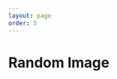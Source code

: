 ```yaml
---
layout: page
order: 5
---
```


<!DOCTYPE html>
<html>
  <head>
    <meta charset="UTF-8">
    <title>Random Image</title>
  </head>
  <body>
    <h1>Random Image</h1>
    <img id="myImage" src="">
    <script>
      var images = [
        "https://memes.us-east-1.linodeobjects.com/auger/12 Emotes of SimpleCyberMas.png",
        "https://memes.us-east-1.linodeobjects.com/auger/AbeAuger.png",
        "https://memes.us-east-1.linodeobjects.com/auger/BabyGerryNewYear.png"
      ];
      var randomIndex = Math.floor(Math.random() * images.length);
      var randomImage = images[randomIndex];
      document.getElementById("myImage").src = randomImage;
    </script>
  </body>
</html>